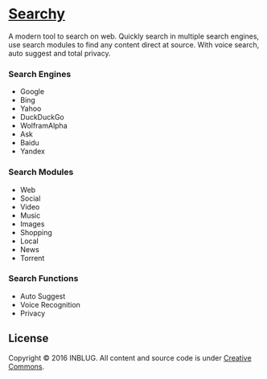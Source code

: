 # [Searchy](http://inblug.com/searchy)

A modern tool to search on web. Quickly search in multiple search engines, use search modules to find any content direct at source. With voice search, auto suggest and total privacy.

### Search Engines
* Google
* Bing
* Yahoo
* DuckDuckGo
* WolframAlpha
* Ask
* Baidu
* Yandex

### Search Modules
* Web
* Social
* Video
* Music
* Images
* Shopping
* Local
* News
* Torrent

### Search Functions
* Auto Suggest
* Voice Recognition
* Privacy

## License
Copyright © 2016 INBLUG. All content and source code is under [Creative Commons](http://creativecommons.org/licenses/by-nc-sa/4.0/).
